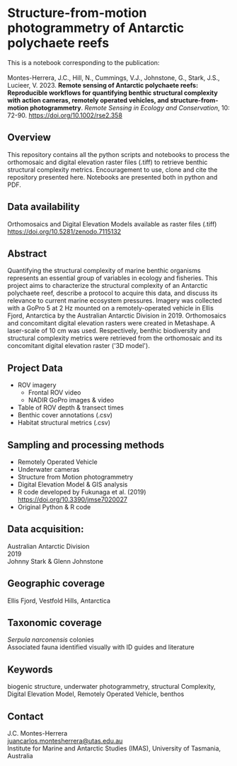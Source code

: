 # Structure-from-motion photogrammetry of Antarctic polychaete reefs
This is a notebook corresponding to the publication:<br><br>
Montes-Herrera, J.C., Hill, N., Cummings, V.J., Johnstone, G., Stark, J.S., Lucieer, V. 2023. **Remote sensing of Antarctic polychaete reefs: Reproducible workflows for quantifying benthic structural complexity with action cameras, remotely operated vehicles, and structure-from-motion photogrammetry**. *Remote Sensing in Ecology and Conservation*, 10: 72-90. https://doi.org/10.1002/rse2.358

## Overview
This repository contains all the python scripts and notebooks to process the orthomosaic and digital elevation raster files (.tiff) to retrieve benthic structural complexity metrics.
Encouragement to use, clone and cite the repository presented here. Notebooks are presented both in python and PDF.

## Data availability
Orthomosaics and Digital Elevation Models available as raster files (.tiff)
https://doi.org/10.5281/zenodo.7115132

## Abstract
Quantifying the structural complexity of marine benthic organisms represents an essential group of variables in ecology and fisheries. 
This project aims to characterize the structural complexity of an Antarctic polychaete reef, describe a protocol to acquire this data, and discuss its relevance to current marine ecosystem pressures.
Imagery was collected with a GoPro 5 at 2 Hz mounted on a remotely-operated vehicle in Ellis Fjord, Antarctica by the Australian Antarctic Division in 2019. 
Orthomosaics and concomitant digital elevation rasters were created in Metashape. A laser-scale of 10 cm was used.
Respectively, benthic biodiversity and structural complexity metrics were retrieved from the orthomosaic and its concomitant digital elevation raster ('3D model').

## Project Data
- ROV imagery
	- Frontal ROV video
	- NADIR GoPro images & video
- Table of ROV depth & transect times
- Benthic cover annotations (.csv)
- Habitat structural metrics (.csv)

## Sampling and processing methods
- Remotely Operated Vehicle
- Underwater cameras
- Structure from Motion photogrammetry
- Digital Elevation Model & GIS analysis
- R code developed by Fukunaga et al. (2019) https://doi.org/10.3390/jmse7020027
- Original Python & R code

## Data acquisition:
Australian Antarctic Division <br>
2019 <br>
Johnny Stark & Glenn Johnstone

## Geographic coverage
Ellis Fjord, Vestfold Hills, Antarctica

## Taxonomic coverage
_Serpula narconensis_ colonies <br>
Associated fauna identified visually with ID guides and literature

## Keywords
biogenic structure, underwater photogrammetry, structural Complexity, Digital Elevation Model, Remotely Operated Vehicle, benthos

## Contact
J.C. Montes-Herrera <br>
juancarlos.montesherrera@utas.edu.au <br>
Institute for Marine and Antarctic Studies (IMAS), University of Tasmania, Australia
